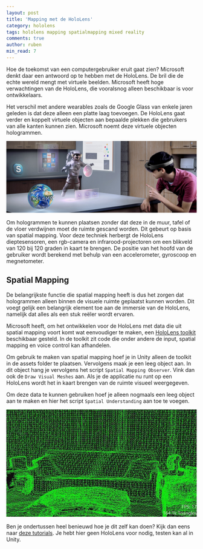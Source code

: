 ```yaml
---
layout: post
title: 'Mapping met de HoloLens'
category: hololens
tags: hololens mapping spatialmapping mixed reality 
comments: true
author: ruben
min_read: 7
---
```


Hoe de toekomst van een computergebruiker eruit gaat zien? Microsoft denkt daar een antwoord op te hebben met de HoloLens. De bril die de echte wereld mengt met virtuele beelden. Microsoft heeft hoge verwachtingen van de HoloLens, die vooralsnog alleen beschikbaar is voor ontwikkelaars. 

Het verschil met andere wearables zoals de Google Glass van enkele jaren geleden is dat deze alleen een platte laag toevoegen. De HoloLens gaat verder en koppelt virtuele objecten aan bepaalde plekken die gebruikers van alle kanten kunnen zien. Microsoft noemt deze virtuele objecten hologrammen. 

![HoloLens](/assets/hololens/hololens.jpg)

Om hologrammen te kunnen plaatsen zonder dat deze in de muur, tafel of de vloer verdwijnen moet de ruimte gescand worden. Dit gebeurt op basis van spatial mapping. Voor deze techniek herbergt de HoloLens dieptesensoren, een rgb-camera en infrarood-projectoren om een blikveld van 120 bij 120 graden in kaart te brengen. De positie van het hoofd van de gebruiker wordt berekend met behulp van een accelerometer, gyroscoop en megnetometer.

## Spatial Mapping
De belangrijkste functie die spatial mapping heeft is dus het zorgen dat hologrammen alleen binnen de visuele ruimte geplaatst kunnen worden. Dit voegt gelijk een belangrijk element toe aan de immersie van de HoloLens, namelijk dat alles als een stuk reëler wordt ervaren. 

Microsoft heeft, om het ontwikkelen voor de HoloLens met data die uit spatial mapping voort komt wat eenvoudiger te maken, een [HoloLens toolkit](https://github.com/Microsoft/HoloToolkit-Unity) beschikbaar gesteld. In de toolkit zit code die onder andere de input, spatial mapping en voice control kan afhandelen.

Om gebruik te maken van spatial mapping hoef je in Unity alleen de toolkit in de assets folder te plaatsen. Vervolgens maak je een leeg object aan. In dit object hang je vervolgens het script `Spatial Mapping Observer`. Vink dan ook de `Draw Visual Meshes` aan. Als je de applicatie nu runt op een HoloLens wordt het in kaart brengen van de ruimte visueel weergegeven.

Om deze data te kunnen gebruiken hoef je alleen nogmaals een leeg object aan te maken en hier het script `Spatial Understanding` aan toe te voegen. 

![HoloLens Spatial Mapping](/assets/hololens/hololens_spatial.jpg) 

Ben je ondertussen heel benieuwd hoe je dit zelf kan doen? Kijk dan eens naar [deze tutorials](http://www.cameronvetter.com/2016/10/25/hololens-tutorial-unity-3d-project-creation/). Je hebt hier geen HoloLens voor nodig, testen kan al in Unity.
